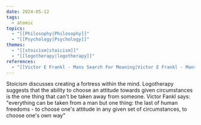 ```yaml
---
date: 2024-05-12
tags:
  - atomic
topics:
  - "[[Philosophy|Philosophy]]"
  - "[[Psychology|Psychology]]"
themes:
  - "[[stoicism|stoicism]]"
  - "[[logotherapy|logotherapy]]"
references:
  - "[[Victor E Frankl - Mans Search For Meaning|Victor E Frankl - Mans Search For Meaning]]"
---
```

Stoicism discusses creating a fortress within the mind. Logotherapy suggests that the ability to choose an attitude towards given circumstances is the one thing that can't be taken away from someone. Victor Fankl says: "everything can be taken from a man but one thing: the last of human freedoms - to choose one's attitude in any given set of circumstances, to choose one's own way"